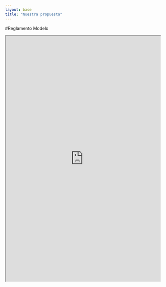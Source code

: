 ```yaml
---
layout: base
title: "Nuestra propuesta"
---
```


#Reglamento Modelo



<!-- <iframe src="https://docs.google.com/document/d/1kzMjdcNyWDGpqlhYy0aFKAv0uRbIM9wlGrErggT9NPo/pub?embedded=true"></iframe> -->
<iframe style="width: 100%; height: 800px;" src="https://docs.google.com/a/votainteligente.cl/document/d/1kzMjdcNyWDGpqlhYy0aFKAv0uRbIM9wlGrErggT9NPo/edit#"></iframe>
